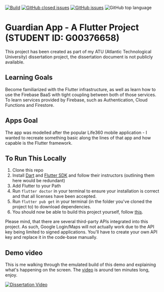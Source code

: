 [![Build](https://github.com/Guardian-App-ATU/guardian_app/actions/workflows/flutter.yml/badge.svg)](https://github.com/Guardian-App-ATU/guardian_app/actions/workflows/flutter.yml)
[![GitHub closed issues](https://img.shields.io/github/issues-closed-raw/Guardian-App-ATU/guardian_app)](https://github.com/Guardian-App-ATU/guardian_app/issues?q=is%3Aissue+is%3Aclosed)
[![GitHub issues](https://img.shields.io/github/issues-raw/Guardian-App-ATU/guardian_app)](https://github.com/Guardian-App-ATU/guardian_app/issues)
![GitHub top language](https://img.shields.io/github/languages/top/Guardian-App-ATU/guardian_app)

# Guardian App - A Flutter Project (STUDENT ID: G00376658)
This project has been created as part of my ATU (Atlantic Technological University) dissertation project, the dissertation document is not publicly available.

## Learning Goals
Become familiarized with the Flutter infrastructure, as well as learn how to use the Firebase BaaS with tight coupling between both of those services. To learn services provided by Firebase, such as Authentication, Cloud Functions and Firestore.

## Apps Goal
The app was modelled after the popular Life360 mobile application - I wanted to recreate something basic along the lines of that app and how capable is the Flutter framework.

## To Run This Locally
1. Clone this repo
2. Install [Dart](https://dart.dev/get-dart) and [Flutter SDK](https://docs.flutter.dev/get-started/install) and follow their instructors (outlining them here would be redundant)
3. Add Flutter to your Path
4. Run `flutter doctor` in your terminal to ensure your installation is correct and that all licenses have been accepted.
5. Run `flutter pub get` in your terminal (in the folder you've cloned the project to) to download dependencies.
6. You should now be able to build this project yourself, follow [this](https://docs.flutter.dev/deployment/android).

Please mind, that there are several third-party APIs integrated into this project. As such, Google Login/Maps will not actually work due to the API key being limited to signed applications. You'll have to create your own API key and replace it in the code-base manually.

## Demo video
This is me walking through the emulated build of this demo and explaining what's happening on the screen. The [video](http://www.youtube.com/watch?v=vAlgoRx0vEM) is around ten minutes long, enjoy.

[![Dissertation Video](http://img.youtube.com/vi/vAlgoRx0vEM/0.jpg)](http://www.youtube.com/watch?v=vAlgoRx0vEM)
